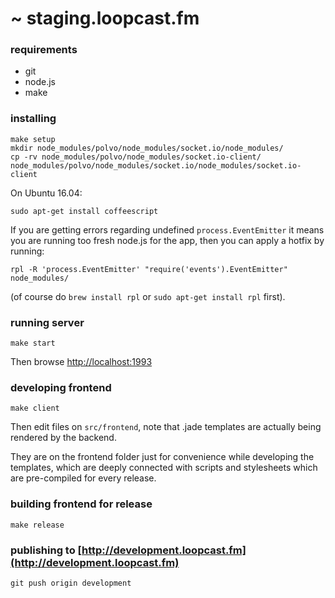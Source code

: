 # ~ staging.loopcast.fm

### requirements

 - git
 - node.js
 - make

### installing

````
make setup
mkdir node_modules/polvo/node_modules/socket.io/node_modules/
cp -rv node_modules/polvo/node_modules/socket.io-client/ node_modules/polvo/node_modules/socket.io/node_modules/socket.io-client
````

On Ubuntu 16.04:

```
sudo apt-get install coffeescript
```

If you are getting errors regarding undefined `process.EventEmitter` it means
you are running too fresh node.js for the app, then you can apply a hotfix by
running:

```
rpl -R 'process.EventEmitter' "require('events').EventEmitter" node_modules/
```

(of course do `brew install rpl` or `sudo apt-get install rpl` first).

### running server

````
make start
````

Then browse [http://localhost:1993](http://localhost:1993)

### developing frontend

````
make client
````

Then edit files on ````src/frontend````, note that .jade templates are actually being rendered by the backend.

They are on the frontend folder just for convenience while developing the templates, which are deeply connected with scripts and stylesheets which are pre-compiled for every release.


### building frontend for release

````
make release
````

### publishing to [http://development.loopcast.fm](http://development.loopcast.fm)

````
git push origin development
````
